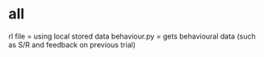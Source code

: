 # all
rl file = using local stored data
behaviour.py = gets behavioural data (such as S/R and feedback on previous trial)
